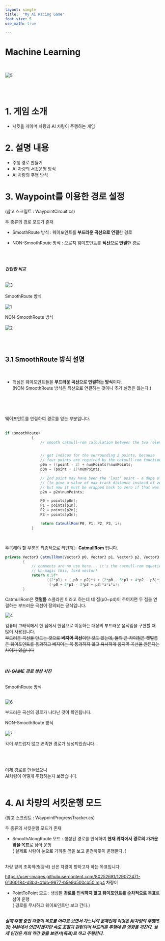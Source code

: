 ```yaml
---
layout: single
title:  "My Ai Racing Game"
font-size: 5
use_math: true

---
```

# Machine Learning
<br/>

![5](https://user-images.githubusercontent.com/80252681/129064097-d3bba7c7-b5b2-4e56-9049-4cb69ae0698e.jpg)


<br/><br/>
# **1. 게임 소개**

* 서킷을 게이머 차량과 AI 차량이 주행하는 게임

# **2. 설명 내용**

* 주행 경로 만들기
* AI 차량의 서킷운행 방식
* AI 차량의 주행 방식

# **3. Waypoint를 이용한 경로 설정**

(참고 스크립트 : WaypointCircuit.cs)

두 종류의 경로 모드가 존재

* SmoothRoute 방식 : 웨이포인트를 **부드러운 곡선으로 연결**한 경로<br/>


* NON-SmoothRoute 방식 : 오로지 웨이포인트를 **직선으로 연결**한 경로<br/><br/>

<br/><br/>***간단한 비교***<br/>
<br/><br/>
![3](https://user-images.githubusercontent.com/80252681/129057707-8c70e233-7d89-49f2-937a-6a3f29d8cb93.jpg)<br/><br/>
SmoothRoute 방식 <br/><br/>
![1](https://user-images.githubusercontent.com/80252681/129056815-5201d9db-e12c-41d9-88d2-7f84039c7724.jpg)

NON-SmoothRoute 방식
<br/><br/>
![2](https://user-images.githubusercontent.com/80252681/129058248-c6347365-0dd7-4cbb-a76c-f18c47c4db78.jpg)


<br/><br/>
## **3.1 SmoothRoute 방식 설명**
<br/>

* 핵심은 웨이포인트들을 **부드러운 곡선으로 연결하는 방식**이다.<br/>
(NON-SmoothRoute 방식은 직선으로 연결하는 것이니 추가 설명은 않는다.)
<br/>

<br/><br/>
웨이포인트를 연결하여 경로를 얻는 부분입니다.
<br/><br/>

```csharp
if (smoothRoute)
            {
                // smooth catmull-rom calculation between the two relevant points


                // get indices for the surrounding 2 points, because
                // four points are required by the catmull-rom function
                p0n = ((point - 2) + numPoints)%numPoints;
                p3n = (point + 1)%numPoints;

                // 2nd point may have been the 'last' point - a dupe of the first,
                // (to give a value of max track distance instead of zero)
                // but now it must be wrapped back to zero if that was the case.
                p2n = p2n%numPoints;

                P0 = points[p0n];
                P1 = points[p1n];
                P2 = points[p2n];
                P3 = points[p3n];

                return CatmullRom(P0, P1, P2, P3, i);
            }

```
<br/>

주목해야 할 부분은 최종적으로 리턴하는 **CatmullRom** 입니다.<br/>

```csharp
private Vector3 CatmullRom(Vector3 p0, Vector3 p1, Vector3 p2, Vector3 p3, float i)
        {
            // comments are no use here... it's the catmull-rom equation.
            // Un-magic this, lord vector!
            return 0.5f*
                   ((2*p1) + (-p0 + p2)*i + (2*p0 - 5*p1 + 4*p2 - p3)*i*i +
                    (-p0 + 3*p1 - 3*p2 + p3)*i*i*i);
        }
```
CatmullRom은 **캣멀롬** 스플라인 이라고 하는데 네 점(p0~p4)이 주어지면 두 점을 연결하는 부드러운 곡선이 정의되는 공식입니다.<br/>

![4](https://user-images.githubusercontent.com/80252681/129063607-7b830670-c8b5-4228-aa5a-a8fc0415cbb3.png)

컴퓨터 그래픽에서 한 점에서 한점으로 이동하는 대상의 부드러운 움직임을 구현할 때 많이 사용됩니다.<br/>
~~부드러운 곡선을 만드는 것으로 **베지어 곡선**이란 것도 있는데, 둘의 큰 차이점은 캣멀롬은 웨이포인트를 통과하고 베지어는 꼭 통과하지 않고 유사하게 움지역 곡선을 만든다는 차이가 있습니다~~

<br/><br/>***IN-GAME 경로 생성 사진***<br/><br/>

SmoothRoute 방식 <br/><br/>

![6](https://user-images.githubusercontent.com/80252681/129066023-fa6f2f1f-4cbc-4e36-83bf-a56a54ed2104.jpg)

부드러운 곡선의 경로가 나타난 것이 확인됩니다.

NON-SmoothRoute 방식
<br/><br/>
![7](https://user-images.githubusercontent.com/80252681/129066358-dbe6e327-4178-4672-b7bf-4e612fa608c2.jpg)

각이 부드럽지 않고 뾰족한 경로가 생성되었습니다.




<br/><br/><br/>
이제 경로를 만들었으니<br/>
AI차량이 어떻게 주행하는지 보겠습니다.
<br/><br/>


# **4. AI 차량의 서킷운행 모드**

(참고 스크립트 : WaypointProgressTracker.cs)

두 종류의 서킷운행 모드가 존재

* SmoothAlongRoute 모드 : 생성된 경로를 인식하여 **현재 위치에서 경로의 가까운 앞을 목표**로 삼아 운행<br/>
( 실제로 사람이 눈으로 가까운 앞을 보고 운전하듯이 운행한다. ) <br/>

<br/> 차량 앞의 초록색(형광색) 선은 차량이 향하고자 하는 목표입니다.

https://user-images.githubusercontent.com/80252681/129072471-61360184-d3b3-41db-9877-b5e9d500cb50.mp4
차량이 



* PointToPoint 모드 : 생성된 **경로를 인식하지 않고 웨이포인트를 순차적으로 목표**로 삼아 운행<br/>
( 경로를 무시하고 웨이포인트만 보고 간다.)<br/><br/>

***실제 주행 중인 차량이 목표를 어디로 보면서 가느냐의 문제인데 이것은 AI차량의 주행(5장) 부분에서 언급하겠지만 속도 조절과 관련되어 부드러운 주행에 큰 영향을 끼친다. 실제 인간은 차의 약간 앞을 보면서(목표)로 하고 주행한다.***

